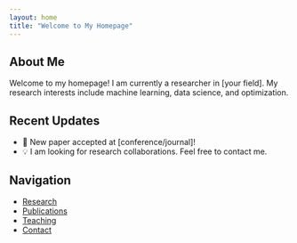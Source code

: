 ```yaml
---
layout: home
title: "Welcome to My Homepage"
---
```


## About Me
Welcome to my homepage! I am currently a researcher in [your field]. My research interests include machine learning, data science, and optimization.

## Recent Updates
- 🎉 New paper accepted at [conference/journal]!
- 💡 I am looking for research collaborations. Feel free to contact me.

## Navigation
- [Research](https://rubyzhang166.github.io/try.github.io/research.html)
- [Publications](https://rubyzhang166.github.io/try.github.io/publications.html)
- [Teaching](https://rubyzhang166.github.io/try.github.io/teaching.html)
- [Contact](https://rubyzhang166.github.io/try.github.io/contact.html)

